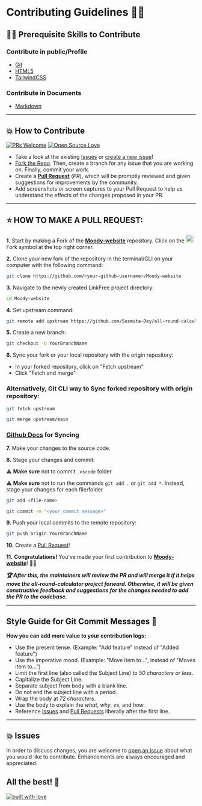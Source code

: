 # Contributing Guidelines 👨‍💻
## 👨‍💻 Prerequisite Skills to Contribute

### Contribute in public/Profile

- [Git](https://git-scm.com/) 
- [HTML5](https://developer.mozilla.org/en-US/docs/Web/HTML)
- [TailwindCSS](https://tailwindcss.com/docs/installation)

### Contribute in Documents

- [Markdown](https://www.markdownguide.org/basic-syntax/)

---
## 💥 How to Contribute

[![PRs Welcome](https://img.shields.io/badge/PRs-welcome-brightgreen.svg?style=flat-square)](https://github.com/Susmita-Dey/Moody-website/pulls)
[![Open Source Love](https://badges.frapsoft.com/os/v1/open-source.png?v=103)](https://github.com/Susmita-Dey/)

- Take a look at the existing [Issues](https://github.com/Susmita-Dey/Moody-website/issues) or [create a new issue](https://github.com/Susmita-Dey/Moody-website/issues/new/choose)!
- [Fork the Repo](https://github.com/Susmita-Dey/Moody-website/fork). Then, create a branch for any issue that you are working on. Finally, commit your work.
- Create a **[Pull Request](https://github.com/Susmita-Dey/Moody-website/compare)** (_PR_), which will be promptly reviewed and given suggestions for improvements by the community.
- Add screenshots or screen captures to your Pull Request to help us understand the effects of the changes proposed in your PR.


---
## ⭐ HOW TO MAKE A PULL REQUEST:

**1.** Start by making a Fork of the [**Moody-website**](https://github.com/Susmita-Dey/Moody-website) repository. Click on the <a href="https://github.com/Susmita-Dey/Moody-website/fork"><img src="https://i.imgur.com/G4z1kEe.png" height="21" width="21"></a>Fork symbol at the top right corner.

**2.** Clone your new fork of the repository in the terminal/CLI on your computer with the following command:

```bash
git clone https://github.com/<your-github-username>/Moody-website
```

**3.** Navigate to the newly created LinkFree project directory:

```bash
cd Moody-website
```

**4.** Set upstream command:

```bash
git remote add upstream https://github.com/Susmita-Dey/all-round-calculator.git
```

**5.** Create a new branch:

```bash
git checkout -b YourBranchName
```

**6.** Sync your fork or your local repository with the origin repository:

- In your forked repository, click on "Fetch upstream"
- Click "Fetch and merge"

### Alternatively, Git CLI way to Sync forked repository with origin repository:

```bash
git fetch upstream
```

```bash
git merge upstream/main
```

### [Github Docs](https://docs.github.com/en/github/collaborating-with-pull-requests/addressing-merge-conflicts/resolving-a-merge-conflict-on-github) for Syncing

**7.** Make your changes to the source code.

**8.** Stage your changes and commit:

<!-- ⚠️ **Make sure** not to commit `package.json` or `package-lock.json` file -->
⚠️ **Make sure** not to commit `.vscode` folder 

⚠️ **Make sure** not to run the commands `git add .` or `git add *`. Instead, stage your changes for each file/folder

```bash
git add <file-name>
```

```bash
git commit -m "<your_commit_message>"
```

**9.** Push your local commits to the remote repository:

```bash
git push origin YourBranchName
```

**10.** Create a [Pull Request](https://help.github.com/en/github/collaborating-with-issues-and-pull-requests/creating-a-pull-request)!

**11.** **Congratulations!** You've made your first contribution to [**Moody-website**](https://github.com/Susmita-Dey/Moody-website/graphs/contributors)! 🙌🏼

**_:trophy: After this, the maintainers will review the PR and will merge it if it helps move the all-round-calculator project forward. Otherwise, it will be given constructive feedback and suggestions for the changes needed to add the PR to the codebase._**

---

## Style Guide for Git Commit Messages :memo:

**How you can add more value to your contribution logs:**

- Use the present tense. (Example: "Add feature" instead of "Added feature")
- Use the imperative mood. (Example: "Move item to...", instead of "Moves item to...")
- Limit the first line (also called the Subject Line) to _50 characters or less_.
- Capitalize the Subject Line.
- Separate subject from body with a blank line.
- Do not end the subject line with a period.
- Wrap the body at _72 characters_.
- Use the body to explain the _what_, _why_, _vs_, and _how_.
- Reference [Issues](https://github.com/Susmita-Dey/Moody-website/issues) and [Pull Requests](https://github.com/Susmita-Dey/Moody-website/pulls) liberally after the first line.

---
## 💥 Issues

In order to discuss changes, you are welcome to [open an issue](https://github.com/Susmita-Dey/Moody-website/issues/new/choose) about what you would like to contribute. Enhancements are always encouraged and appreciated.

## All the best! 🥇

[![built with love](https://forthebadge.com/images/badges/built-with-love.svg)](https://github.com/Susmita-Dey)
